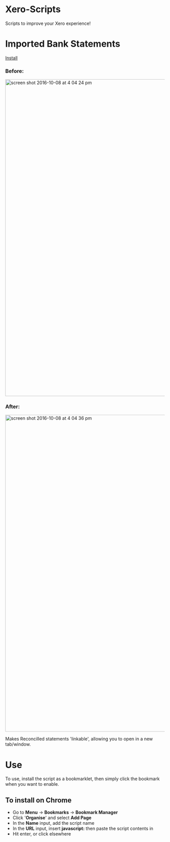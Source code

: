 # Xero-Scripts
Scripts to improve your Xero experience!

# Imported Bank Statements
<a href="https://github.com/JMontagu/Xero-Scripts/raw/master/ImportedBankStatements.user.js" download>Install</a>

### Before:
<img width='1000' alt="screen shot 2016-10-08 at 4 04 24 pm" src="https://cloud.githubusercontent.com/assets/567825/19213975/0888b30c-8d71-11e6-9e00-b167102e7b11.png">

### After:
<img width='1000' alt="screen shot 2016-10-08 at 4 04 36 pm" src="https://cloud.githubusercontent.com/assets/567825/19213977/0c6be07a-8d71-11e6-9d7d-2feebf7a2600.png">

Makes Reconcilled statements 'linkable', allowing you to open in a new tab/window.

# Use
To use, install the script as a bookmarklet, then simply click the bookmark when you want to enable.

## To install on Chrome
- Go to **Menu** -> **Bookmarks** -> **Bookmark Manager**
- Click '**Organise**' and select **Add Page**
- In the **Name** input, add the script name
- In the **URL** input, insert **javascript:** then paste the script contents in
- Hit enter, or click elsewhere
